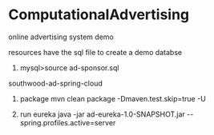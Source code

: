 # ComputationalAdvertising
online advertising system demo

resources
have the sql file to create a demo databse
1) mysql>source ad-sponsor.sql


southwood-ad-spring-cloud

1) package 
mvn clean package -Dmaven.test.skip=true -U

2) run eureka
java -jar ad-eureka-1.0-SNAPSHOT.jar --spring.profiles.active=server


